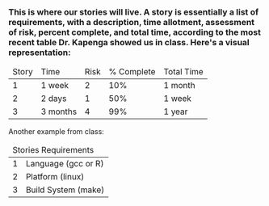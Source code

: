 <h3>This is where our stories will live. A story is essentially a list of requirements, with a description, time allotment, assessment of risk, percent complete, and total time, according to the most recent table Dr. Kapenga showed us in class.  Here's a visual representation:</h3>
<table>
  <thead>
    <tr><td>Story</td><td>Time</td><td>Risk</td><td>% Complete</td><td>Total Time</td></tr>
  </thead>
  <body>
    <tr><td>1</td><td>1 week</td><td>2</td><td>10%</td><td>1 month</td></tr>
    <tr><td>2</td><td>2 days</td><td>1</td><td>50%</td><td>1 week</td></tr>
    <tr><td>3</td><td>3 months</td><td>4</td><td>99%</td><td>1 year</td></tr>
  </body>
</table>
  <p>Another example from class:</p>
<table>
  <thead>
    <tr><td colspan="2">Stories	Requirements</td></tr>
  </thead>
  <body>
    <tr><td>1</td><td>Language (gcc or R)</td></tr>
    <tr><td>2</td><td>Platform (linux)</td></tr>
    <tr><td>3</td><td>Build System (make)</td></tr>
  </body>
</table>
